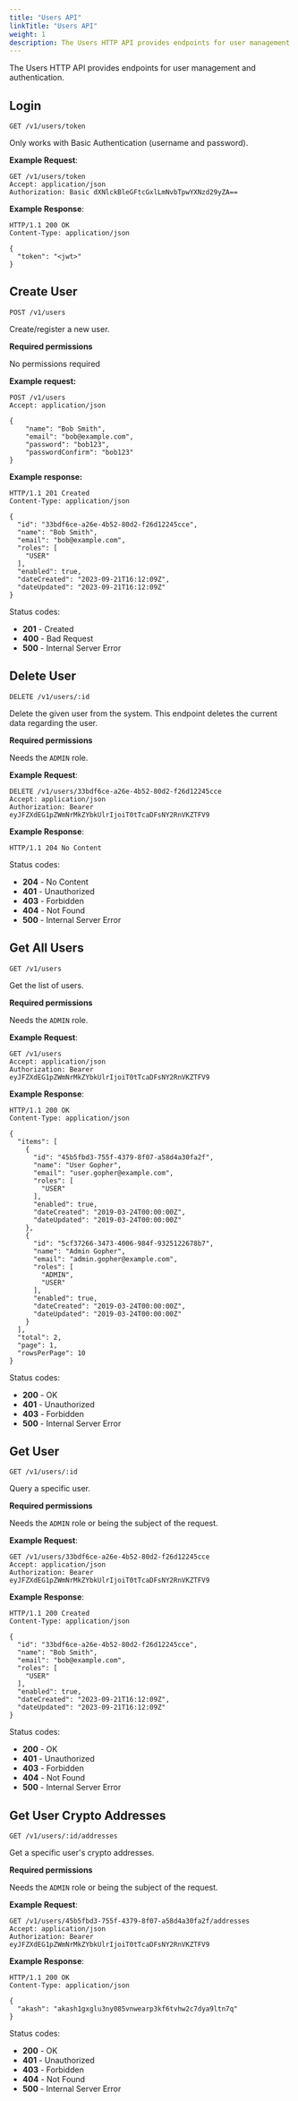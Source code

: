 ```yaml
---
title: "Users API"
linkTitle: "Users API"
weight: 1
description: The Users HTTP API provides endpoints for user management and authentication.
---
```


The Users HTTP API provides endpoints for user management and authentication.

## Login

`GET /v1/users/token`

Only works with Basic Authentication (username and password).

**Example Request**:

```http
GET /v1/users/token
Accept: application/json
Authorization: Basic dXNlckBleGFtcGxlLmNvbTpwYXNzd29yZA==
```

**Example Response**:

```http
HTTP/1.1 200 OK
Content-Type: application/json

{
  "token": "<jwt>"
}
```

## Create User

`POST /v1/users`

Create/register a new user.

**Required permissions**

No permissions required

**Example request:**

```http
POST /v1/users
Accept: application/json

{
  	"name": "Bob Smith",
  	"email": "bob@example.com",
	"password": "bob123",
	"passwordConfirm": "bob123"
}
```

**Example response:**

```http
HTTP/1.1 201 Created
Content-Type: application/json

{
  "id": "33bdf6ce-a26e-4b52-80d2-f26d12245cce",
  "name": "Bob Smith",
  "email": "bob@example.com",
  "roles": [
    "USER"
  ],
  "enabled": true,
  "dateCreated": "2023-09-21T16:12:09Z",
  "dateUpdated": "2023-09-21T16:12:09Z"
}
```

Status codes:

- **201** - Created
- **400** - Bad Request
- **500** - Internal Server Error

## Delete User

`DELETE /v1/users/:id`

Delete the given user from the system. This endpoint deletes the current data regarding the user.

**Required permissions**

Needs the `ADMIN` role.

**Example Request**:

```http
DELETE /v1/users/33bdf6ce-a26e-4b52-80d2-f26d12245cce
Accept: application/json
Authorization: Bearer eyJFZXdEG1pZWmNrMkZYbkUlrIjoiT0tTcaDFsNY2RnVKZTFV9
```

**Example Response**:

```http
HTTP/1.1 204 No Content
```

Status codes:

- **204** - No Content
- **401** - Unauthorized
- **403** - Forbidden
- **404** - Not Found
- **500** - Internal Server Error

## Get All Users

`GET /v1/users`

Get the list of users.

**Required permissions**

Needs the `ADMIN` role.

**Example Request**:

```http
GET /v1/users
Accept: application/json
Authorization: Bearer eyJFZXdEG1pZWmNrMkZYbkUlrIjoiT0tTcaDFsNY2RnVKZTFV9
```

**Example Response**:

```http
HTTP/1.1 200 OK
Content-Type: application/json

{
  "items": [
    {
      "id": "45b5fbd3-755f-4379-8f07-a58d4a30fa2f",
      "name": "User Gopher",
      "email": "user.gopher@example.com",
      "roles": [
        "USER"
      ],
      "enabled": true,
      "dateCreated": "2019-03-24T00:00:00Z",
      "dateUpdated": "2019-03-24T00:00:00Z"
    },
    {
      "id": "5cf37266-3473-4006-984f-9325122678b7",
      "name": "Admin Gopher",
      "email": "admin.gopher@example.com",
      "roles": [
        "ADMIN",
        "USER"
      ],
      "enabled": true,
      "dateCreated": "2019-03-24T00:00:00Z",
      "dateUpdated": "2019-03-24T00:00:00Z"
    }
  ],
  "total": 2,
  "page": 1,
  "rowsPerPage": 10
}
```

Status codes:

- **200** - OK
- **401** - Unauthorized
- **403** - Forbidden
- **500** - Internal Server Error

## Get User

`GET /v1/users/:id`

Query a specific user.

**Required permissions**

Needs the `ADMIN` role or being the subject of the request.

**Example Request**:

```http
GET /v1/users/33bdf6ce-a26e-4b52-80d2-f26d12245cce
Accept: application/json
Authorization: Bearer eyJFZXdEG1pZWmNrMkZYbkUlrIjoiT0tTcaDFsNY2RnVKZTFV9
```

**Example Response**:

```http
HTTP/1.1 200 Created
Content-Type: application/json

{
  "id": "33bdf6ce-a26e-4b52-80d2-f26d12245cce",
  "name": "Bob Smith",
  "email": "bob@example.com",
  "roles": [
    "USER"
  ],
  "enabled": true,
  "dateCreated": "2023-09-21T16:12:09Z",
  "dateUpdated": "2023-09-21T16:12:09Z"
}
```

Status codes:

- **200** - OK
- **401** - Unauthorized
- **403** - Forbidden
- **404** - Not Found
- **500** - Internal Server Error

## Get User Crypto Addresses

`GET /v1/users/:id/addresses`

Get a specific user's crypto addresses.

**Required permissions**

Needs the `ADMIN` role or being the subject of the request.

**Example Request**:

```http
GET /v1/users/45b5fbd3-755f-4379-8f07-a58d4a30fa2f/addresses
Accept: application/json
Authorization: Bearer eyJFZXdEG1pZWmNrMkZYbkUlrIjoiT0tTcaDFsNY2RnVKZTFV9
```

**Example Response**:

```http
HTTP/1.1 200 OK
Content-Type: application/json

{
  "akash": "akash1gxglu3ny085vnwearp3kf6tvhw2c7dya9ltn7q"
}
```

Status codes:

- **200** - OK
- **401** - Unauthorized
- **403** - Forbidden
- **404** - Not Found
- **500** - Internal Server Error